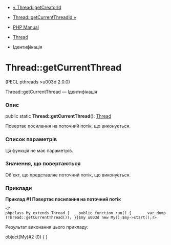 - [« Thread::getCreatorId](thread.getcreatorid.md)
- [Thread::getCurrentThreadId »](thread.getcurrentthreadid.md)

- [PHP Manual](index.md)
- [Thread](class.thread.md)
- Ідентифікація

# Thread::getCurrentThread

(PECL pthreads \>u003d 2.0.0)

Thread::getCurrentThread — Ідентифікація

### Опис

public static **Thread::getCurrentThread**():
[Thread](class.thread.md)

Повертає посилання на поточний потік, що виконується.

### Список параметрів

Ця функція не має параметрів.

### Значення, що повертаються

Об'єкт, що представляє поточний потік, що виконується.

### Приклади

**Приклад #1 Повертає посилання на поточний потік**

`<?phpclass My extends Thread {    public function run() {       var_dump(Thread::getCurrentThread()); }}$my u003d new My();$my->start();?> `

Результат виконання цього прикладу:

object(My)#2 (0) {
}
